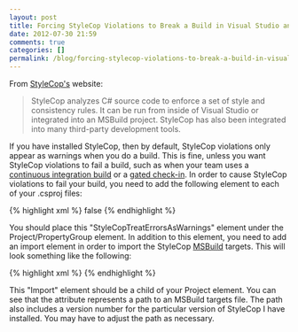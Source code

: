 ```yaml
---
layout: post
title: Forcing StyleCop Violations to Break a Build in Visual Studio and MSBuild
date: 2012-07-30 21:59
comments: true
categories: []
permalink: /blog/forcing-stylecop-violations-to-break-a-build-in-visual-studio-and-msbuild/
---
```

From <a href="http://stylecop.codeplex.com/" target="_blank">StyleCop's</a> website:

<blockquote>
StyleCop analyzes C# source code to enforce a set of style and consistency rules. It can be run from inside of Visual Studio or integrated into an MSBuild project. StyleCop has also been integrated into many third-party development tools.
</blockquote>

If you have installed StyleCop, then by default, StyleCop violations only appear as warnings when you do a build. This is fine, unless you want StyleCop violations to fail a build, such as when your team uses a <a href="https://en.wikipedia.org/wiki/Continuous_Integration" target="_blank">continuous integration build</a> or a <a href="http://msdn.microsoft.com/en-us/library/dd787631.aspx" target="_blank">gated check-in</a>. In order to cause StyleCop violations to fail your build, you need to add the following element to each of your .csproj files:

{% highlight xml %}
<StyleCopTreatErrorsAsWarnings>
    false
</StyleCopTreatErrorsAsWarnings>
{% endhighlight %}

You should place this "StyleCopTreatErrorsAsWarnings" element under the Project/PropertyGroup element. In addition to this element, you need to add an import element in order to import the StyleCop <a href="https://en.wikipedia.org/wiki/MSBuild" target="_blank">MSBuild</a> targets. This will look something like the following:

{% highlight xml %}
<Import Project="$(ProgramFiles)\MSBuild\Microsoft\StyleCop\v4.4\Microsoft.StyleCop.targets" />
{% endhighlight %}

This "Import" element should be a child of your Project element. You can see that the attribute represents a path to an MSBuild targets file. The path also includes a version number for the particular version of StyleCop I have installed. You may have to adjust the path as necessary.
